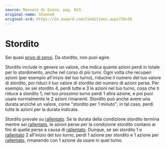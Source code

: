 ```yaml
---
source: Manuale di Gioco, pag. 623
original-name: Stunned
original-srd: https://2e.aonprd.com/Conditions.aspx?ID=36
---
```


# Stordito

Sei quasi [privo di sensi](/condizioni/privo-di-sensi). Da stordito, non puoi
agire.

Stordito include in genere un valore, che indica quante azioni perdi in totale
per lo stordimento, anche nel corso di più turni. Ogni volta che recuperi azioni
(per esempio all'inizio del tuo turno), riducine il numero del tuo valore di
stordito, poi riduci il tuo valore di stordito del numero di azioni perse. Per
esempio, se sei stordito 4, perdi tutte e 3 le azioni nel tuo turno, cosa che ti
riduce a stordito 1; nel tuo prossimo turno perdi 1 altra azione, e poi puoi
usare normalmente le 2 azioni rimanenti. Stordito può anche avere una durata
anziché un valore, come "stordito per 1 minuto"; in tal caso, perdi tutte le
azioni per la durata indicata.

Stordito prevale su [rallentato](/condizioni/rallentato). Se la durata della
condizione stordito termina mentre sei [rallentato](/condizioni/rallentato), le
azioni perse per la condizione stordito contano ai fini di quelle perse a causa
di [rallentato](/condizioni/rallentato). Dunque, se sei stordito 1 e
[rallentato](/condizioni/rallentato) 2 all'inizio del tuo turno, perdi 1 azione
per stordito e 1 azione per [rallentato](/condizioni/rallentato), rimanendo con
1 azione da usare in quel turno.
